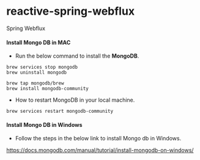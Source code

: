 # reactive-spring-webflux

Spring Webflux

#### Install Mongo DB in MAC

- Run the below command to install the **MongoDB**.

```
brew services stop mongodb
brew uninstall mongodb

brew tap mongodb/brew
brew install mongodb-community
```

- How to restart MongoDB in your local machine.

```
brew services restart mongodb-community
```

#### Install Mongo DB in Windows

- Follow the steps in the below link to install Mongo db in Windows.

https://docs.mongodb.com/manual/tutorial/install-mongodb-on-windows/